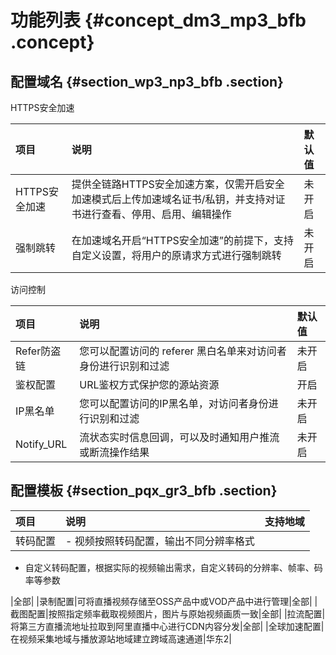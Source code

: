 # 功能列表 {#concept_dm3_mp3_bfb .concept}

## 配置域名 {#section_wp3_np3_bfb .section}

HTTPS安全加速

|项目|说明|默认值|
|:-|:-|:--|
|HTTPS安全加速|提供全链路HTTPS安全加速方案，仅需开启安全加速模式后上传加速域名证书/私钥，并支持对证书进行查看、停用、启用、编辑操作|未开启|
|强制跳转|在加速域名开启“HTTPS安全加速”的前提下，支持自定义设置，将用户的原请求方式进行强制跳转|未开启|

访问控制

|项目|说明|默认值|
|:-|:-|:--|
|Refer防盗链|您可以配置访问的 referer 黑白名单来对访问者身份进行识别和过滤|未开启|
|鉴权配置|URL鉴权方式保护您的源站资源|开启|
|IP黑名单|您可以配置访问的IP黑名单，对访问者身份进行识别和过滤|未开启|
|Notify\_URL|流状态实时信息回调，可以及时通知用户推流或断流操作结果|未开启|

## 配置模板 {#section_pqx_gr3_bfb .section}

|项目|说明|支持地域|
|:-|:-|:---|
|转码配置| -   视频按照转码配置，输出不同分辨率格式
-   自定义转码配置，根据实际的视频输出需求，自定义转码的分辨率、帧率、码率等参数

 |全部|
|录制配置|可将直播视频存储至OSS产品中或VOD产品中进行管理|全部|
|截图配置|按照指定频率截取视频图片，图片与原始视频画质一致|全部|
|拉流配置|将第三方直播流地址拉取到阿里直播中心进行CDN内容分发|全部|
|全球加速配置|在视频采集地域与播放源站地域建立跨域高速通道|华东2|

